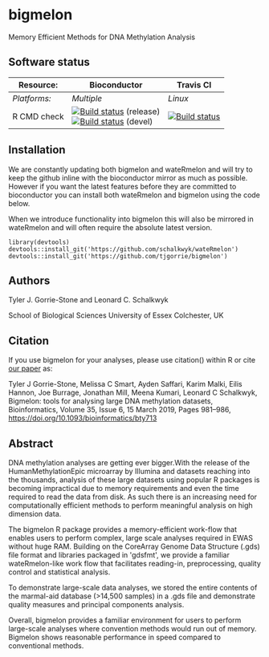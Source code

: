 # bigmelon
Memory Efficient Methods for DNA Methylation Analysis

## Software status

| Resource:     | Bioconductor        | Travis CI     |
| ------------- | ------------------- | ------------- |
| _Platforms:_  | _Multiple_          | _Linux_       |
| R CMD check   | <a href="http://bioconductor.org/checkResults/release/bioc-LATEST/bigmelon/"><img border="0" src="http://bioconductor.org/shields/build/release/bioc/bigmelon.svg" alt="Build status"></a> (release)</br><a href="http://bioconductor.org/checkResults/devel/bioc-LATEST/bigmelon/"><img border="0" src="http://bioconductor.org/shields/build/devel/bioc/bigmelon.svg" alt="Build status"></a> (devel) | <a href="https://travis-ci.org/tjgorrie/bigmelon"><img src="https://travis-ci.org/tjgorrie/bigmelon.svg" alt="Build status"></a> |

## Installation
We are constantly updating both bigmelon and wateRmelon and will try to keep the github inline with the bioconductor mirror as much as possible. However if you want the latest features before they are committed to bioconductor you can install both wateRmelon and bigmelon using the code below. 

When we introduce functionality into bigmelon this will also be mirrored in wateRmelon and will often require the absolute latest version.

```
library(devtools)
devtools::install_git('https://github.com/schalkwyk/wateRmelon')
devtools::install_git('https://github.com/tjgorrie/bigmelon')
```

## Authors

Tyler J. Gorrie-Stone and Leonard C. Schalkwyk

School of Biological Sciences
University of Essex
Colchester, UK

## Citation
If you use bigmelon for your analyses, please use citation() within R or cite [our paper](10.1093/bioinformatics/bty713) as:

Tyler J Gorrie-Stone, Melissa C Smart, Ayden Saffari, Karim Malki, Eilis Hannon, Joe Burrage, Jonathan Mill, Meena Kumari, Leonard C Schalkwyk, Bigmelon: tools for analysing large DNA methylation datasets, Bioinformatics, Volume 35, Issue 6, 15 March 2019, Pages 981–986, https://doi.org/10.1093/bioinformatics/bty713 

## Abstract
DNA methylation analyses are getting ever bigger.With the release of the HumanMethylationEpic microarray by Illumina and datasets reaching into the thousands, analysis of these large datasets using popular R packages is becoming impractical due to memory requirements and even the time required to read the data from disk. As such there is an increasing need for computationally efficient methods to perform meaningful analysis on high dimension data.

The bigmelon R package provides a memory-efficient work-flow that enables users to perform complex, large scale analyses required in EWAS without huge RAM. Building on the CoreArray Genome Data Structure (.gds) file format and libraries packaged in 'gdsfmt', we provide a familiar wateRmelon-like work flow that facilitates reading-in, preprocessing, quality control and statistical analysis.

To demonstrate large-scale data analyses, we stored the entire contents of the marmal-aid database (>14,500 samples) in a .gds file and demonstrate quality measures and principal components analysis.

Overall, bigmelon provides a familiar environment for users to perform large-scale analyses where  convention methods would run out of memory. Bigmelon shows reasonable performance in speed compared to conventional methods.
